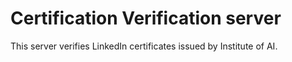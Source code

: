 # Certification Verification server

This server verifies LinkedIn certificates issued by Institute of AI.
